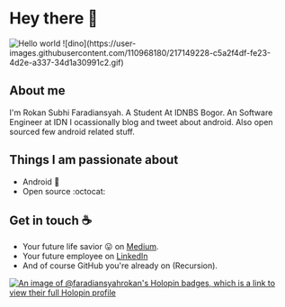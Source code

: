 # Hey there :wave:

<img src="https://raw.githubusercontent.com/sagar-viradiya/sagar-viradiya/master/resources/banner.png" alt="Hello world">
![dino](https://user-images.githubusercontent.com/110968180/217149228-c5a2f4df-fe23-4d2e-a337-34d1a30991c2.gif)



## About me

I'm Rokan Subhi Faradiansyah. A Student At IDNBS Bogor. An Software Engineer at IDN
I ocassionally blog and tweet about android. Also open sourced few android related stuff.  


## Things I am passionate about

- Android :robot:
- Open source :octocat:

## Get in touch :coffee:

- Your future life savior :stuck_out_tongue: on [Medium](https://medium.com/@rokansubhi.f).
- Your future employee on [LinkedIn](https://www.linkedin.com/in/faradiansyah-rokan-a18480248/)
- And of course GitHub you're already on (Recursion).

[![An image of @faradiansyahrokan's Holopin badges, which is a link to view their full Holopin profile](https://holopin.me/faradiansyahrokan)](https://holopin.io/@faradiansyahrokan)

